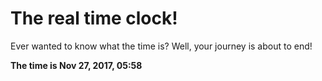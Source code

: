 # The real time clock!

Ever wanted to know what the time is? Well, your journey is about to end!

**The time is Nov 27, 2017, 05:58**